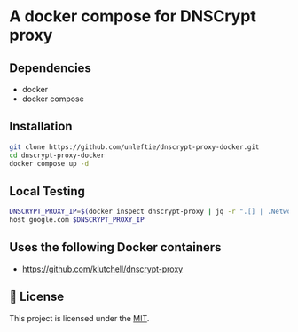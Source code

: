 # A docker compose for DNSCrypt proxy

## Dependencies

- docker
- docker compose

## Installation

```bash
git clone https://github.com/unleftie/dnscrypt-proxy-docker.git
cd dnscrypt-proxy-docker
docker compose up -d
```

## Local Testing

```bash
DNSCRYPT_PROXY_IP=$(docker inspect dnscrypt-proxy | jq -r ".[] | .NetworkSettings | .Networks | .[] | .IPAddress")
host google.com $DNSCRYPT_PROXY_IP
```

## Uses the following Docker containers

- https://github.com/klutchell/dnscrypt-proxy

## 📝 License

This project is licensed under the [MIT](LICENSE.md).
